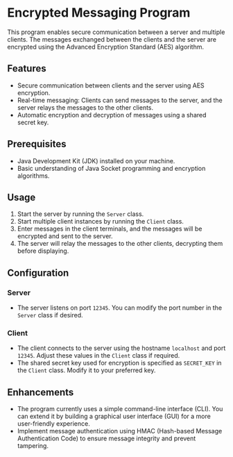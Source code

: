 # Encrypted Messaging Program

This program enables secure communication between a server and multiple clients. The messages exchanged between the clients and the server are encrypted using the Advanced Encryption Standard (AES) algorithm.

## Features

- Secure communication between clients and the server using AES encryption.
- Real-time messaging: Clients can send messages to the server, and the server relays the messages to the other clients.
- Automatic encryption and decryption of messages using a shared secret key.

## Prerequisites

- Java Development Kit (JDK) installed on your machine.
- Basic understanding of Java Socket programming and encryption algorithms.

## Usage

1. Start the server by running the `Server` class.
2. Start multiple client instances by running the `Client` class.
3. Enter messages in the client terminals, and the messages will be encrypted and sent to the server.
4. The server will relay the messages to the other clients, decrypting them before displaying.

## Configuration

### Server

- The server listens on port `12345`. You can modify the port number in the `Server` class if desired.

### Client

- The client connects to the server using the hostname `localhost` and port `12345`. Adjust these values in the `Client` class if required.
- The shared secret key used for encryption is specified as `SECRET_KEY` in the `Client` class. Modify it to your preferred key.

## Enhancements

- The program currently uses a simple command-line interface (CLI). You can extend it by building a graphical user interface (GUI) for a more user-friendly experience.
- Implement message authentication using HMAC (Hash-based Message Authentication Code) to ensure message integrity and prevent tampering.

